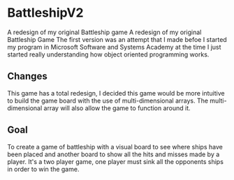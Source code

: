 # BattleshipV2
A redesign of my original Battleship game
	A redesign of my original Battleship Game The first version was an attempt that I made befoe I started my program in 
  Microsoft Software and Systems Academy at the time I just started really understanding how object oriented programming works.
	
## Changes
This game has a total redesign, I decided this game would be more intuitive to build the game board with the use of multi-dimensional arrays. 
The multi-dimensional array will also allow the game to function around it.

## Goal
To create a game of battleship with a visual board to see where ships have been placed and another board to show all the hits and misses made by a player.
It's a two player game, one player must sink all the opponents ships in order to win the game.
